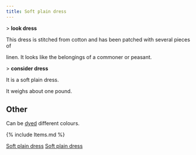 ```yaml
---
title: Soft plain dress
---
```


\> **look dress**

This dress is stitched from cotton and has been patched with several
pieces of

linen. It looks like the belongings of a commoner or peasant.

\> **consider dress**

It is a soft plain dress.

It weighs about one pound.

## Other

Can be [dyed](dye "wikilink") different colours.

{% include Items.md %}

[Soft plain dress](Category:_Cloth_equipment "wikilink") [Soft plain
dress](Category:_Body_items "wikilink")